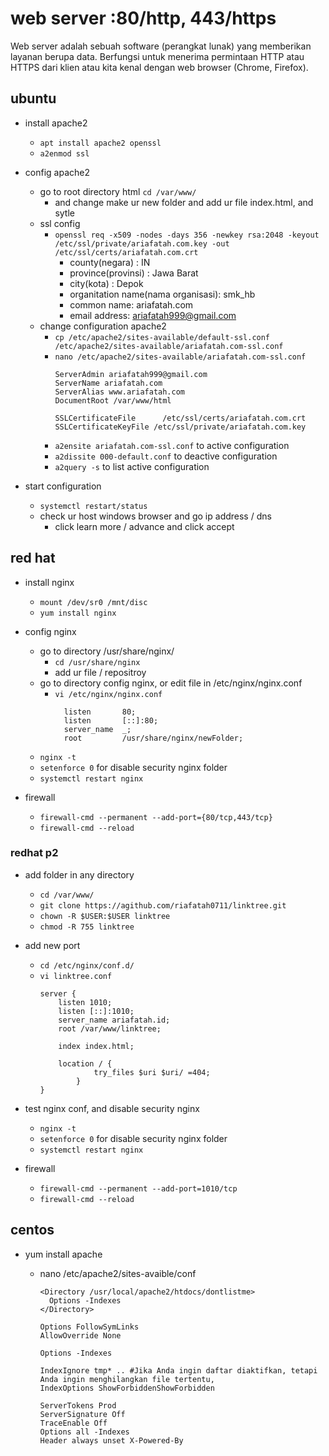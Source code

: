# web server :80/http, 443/https

Web server adalah sebuah software (perangkat lunak) yang memberikan layanan berupa data. Berfungsi untuk menerima permintaan HTTP atau HTTPS dari klien atau kita kenal dengan web browser (Chrome, Firefox).

## ubuntu
- install apache2
  - ```apt install apache2 openssl```
  - ```a2enmod ssl```

- config apache2
  - go to root directory html ```cd /var/www/```
    - and change make ur new folder and add ur file index.html, and sytle
  - ssl config
    - ```openssl req -x509 -nodes -days 356 -newkey rsa:2048 -keyout /etc/ssl/private/ariafatah.com.key -out /etc/ssl/certs/ariafatah.com.crt```
      - county(negara) : IN
      - province(provinsi) : Jawa Barat
      - city(kota) : Depok
      - organitation name(nama organisasi): smk_hb
      - common name: ariafatah.com
      - email address: ariafatah999@gmail.com
  - change configuration apache2
    - ```cp /etc/apache2/sites-available/default-ssl.conf /etc/apache2/sites-available/ariafatah.com-ssl.conf```
    - ```nano /etc/apache2/sites-available/ariafatah.com-ssl.conf```
      ```
      ServerAdmin ariafatah999@gmail.com
      ServerName ariafatah.com
      ServerAlias www.ariafatah.com
      DocumentRoot /var/www/html

      SSLCertificateFile      /etc/ssl/certs/ariafatah.com.crt
      SSLCertificateKeyFile /etc/ssl/private/ariafatah.com.key
      ```
    - ```a2ensite ariafatah.com-ssl.conf``` to active configuration
    - ```a2dissite 000-default.conf``` to deactive configuration
    - ```a2query -s``` to list active configuration

- start configuration
  - ```systemctl restart/status```
  - check ur host windows browser and go ip address / dns
    - click learn more / advance and click accept

## red hat
- install nginx
  - ```mount /dev/sr0 /mnt/disc```
  - ```yum install nginx```

- config nginx
  - go to directory /usr/share/nginx/
    - ```cd /usr/share/nginx```
    - add ur file / repositroy
  - go to directory config nginx, or edit file in /etc/nginx/nginx.conf
    - ```vi /etc/nginx/nginx.conf```
      ```
        listen       80;
        listen       [::]:80;
        server_name  _;
        root         /usr/share/nginx/newFolder;
      ```
  - ```nginx -t```
  - ```setenforce 0``` for disable security nginx folder
  - ```systemctl restart nginx```

- firewall
  - ```firewall-cmd --permanent --add-port={80/tcp,443/tcp}```
  - ```firewall-cmd --reload```

### redhat p2
- add folder in any directory
  - ```cd /var/www/```
  - ```git clone https://agithub.com/riafatah0711/linktree.git```
  - ```chown -R $USER:$USER linktree```
  - ```chmod -R 755 linktree```

- add new port
  - ```cd /etc/nginx/conf.d/```
  - ```vi linktree.conf```
    ```
    server {
        listen 1010;
        listen [::]:1010;
        server_name ariafatah.id;
        root /var/www/linktree;

        index index.html;

        location / {
                try_files $uri $uri/ =404;
            }
    }
    ```

- test nginx conf, and disable security nginx
  - ```nginx -t```
  - ```setenforce 0``` for disable security nginx folder
  - ```systemctl restart nginx```

- firewall
  - ```firewall-cmd --permanent --add-port=1010/tcp```
  - ```firewall-cmd --reload```

## centos
- yum install apache
  - nano /etc/apache2/sites-avaible/conf
    ```
    <Directory /usr/local/apache2/htdocs/dontlistme>
      Options -Indexes
    </Directory>

    Options FollowSymLinks
    AllowOverride None

    Options -Indexes

    IndexIgnore tmp* .. #Jika Anda ingin daftar diaktifkan, tetapi Anda ingin menghilangkan file tertentu,
    IndexOptions ShowForbiddenShowForbidden
    ```

    ```
    ServerTokens Prod
    ServerSignature Off
    TraceEnable Off
    Options all -Indexes
    Header always unset X-Powered-By
    ```